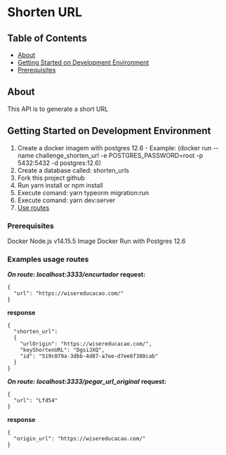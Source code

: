 # Shorten URL

## Table of Contents

- [About](#about)
- [Getting Started on Development Environment](#getting_started_de)
- [Prerequisites](#prerequisites)

## About <a name = "about"></a>

This API is to generate a short URL

## Getting Started on Development Environment <a name = "getting_started_de"></a>

1. Create a docker imagem with postgres 12.6 - Example: (docker run --name challenge_shorten_url -e POSTGRES_PASSWORD=root -p 5432:5432 -d postgres:12.6)
2. Create a database called: shorten_urls
2. Fork this project github
3. Run yarn install or npm install
4. Execute comand: yarn typeorm migration:run
5. Execute comand: yarn dev:server
6. [Use routes](#routes)

### Prerequisites <a name = "prerequisites"></a>

Docker
Node.js v14.15.5
Image Docker Run with Postgres 12.6

### Examples usage routes <a name = "routes"></a>

***On route: localhost:3333/encurtador***
  **request:** 
    
    {
      "url": "https://wisereducacao.com/"
    }
    

  **response**
    
    {
      "shorten_url": 
      {
        "urlOrigin": "https://wisereducacao.com/",
        "keyShortenURL": "DgsiJXQ",
        "id": "519c079a-3dbb-4d87-a7ee-d7ee6f388cab"
      }
    }
    
  
***On route: localhost:3333/pegar_url_original***
  **request:** 
    
    {
      "url": "Lfd54"
    }
    

  **response**
    
    {
      "origin_url": "https://wisereducacao.com/"
    }
    
